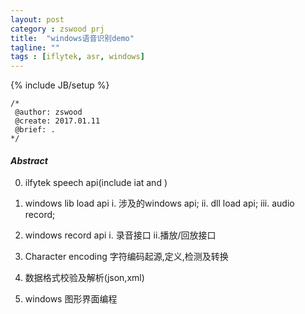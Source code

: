 ```yaml
---
layout: post
category : zswood prj
title:	"windows语音识别demo"
tagline: ""
tags : [iflytek, asr, windows]
---
```

{% include JB/setup %}

	/*
	 @author: zswood
	 @create: 2017.01.11
	 @brief: .
	*/
  

#### *Abstract*

0. ilfytek speech api(include iat and )

1. windows lib load api
	i. 涉及的windows api;
	ii. dll load api;
	iii. audio record;

2. windows record api
	i. 录音接口
	ii.播放/回放接口
	
3. Character encoding
字符编码起源,定义,检测及转换

3. 数据格式校验及解析(json,xml)

4. windows 图形界面编程